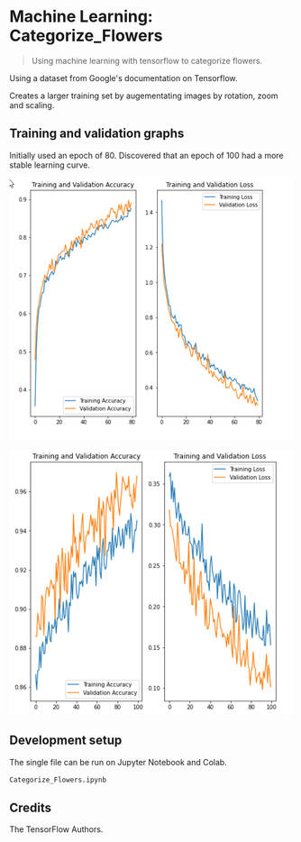# Machine Learning: Categorize_Flowers
> Using machine learning with tensorflow to categorize flowers. 


Using a dataset from Google's documentation on Tensorflow. 

Creates a larger training set by augementating images by rotation, zoom and scaling. 

## Training and validation graphs

Initially used an epoch of 80. Discovered that an epoch of 100 had a more stable learning curve.   

![alt text](https://github.com/ResponsiveWebApps/Categorize_Flowers/blob/master/Categorize_Flowers_Epoch80.png?raw=true)

![alt text](https://github.com/ResponsiveWebApps/Categorize_Flowers/blob/master/Categorize_Flowers_Epoch100.png?raw=true)


## Development setup

The single file can be run on Jupyter Notebook and Colab. 

```sh
Categorize_Flowers.ipynb
```

## Credits

The TensorFlow Authors.


